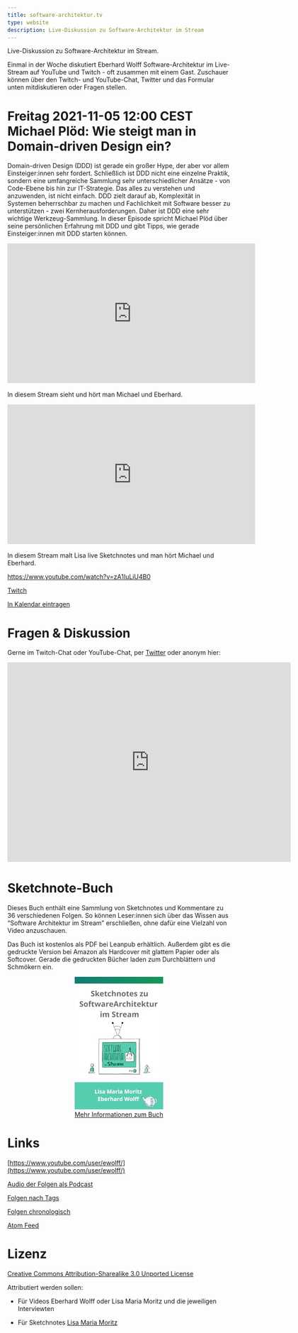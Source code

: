 ```yaml
---
title: software-architektur.tv
type: website
description: Live-Diskussion zu Software-Architektur im Stream
---
```


Live-Diskussion zu Software-Architektur im Stream. 

Einmal in der Woche diskutiert Eberhard Wolff Software-Architektur im
Live-Stream auf YouTube und Twitch - oft zusammen mit einem
Gast. Zuschauer können über den Twitch- und YouTube-Chat, Twitter und
das Formular unten mitdiskutieren oder Fragen
stellen. 
 
# Freitag 2021-11-05 12:00 CEST Michael Plöd: Wie steigt man in Domain-driven Design ein?

Domain-driven Design (DDD) ist gerade ein großer Hype, der aber vor
allem Einsteiger:innen sehr fordert. Schließlich ist DDD nicht eine
einzelne Praktik, sondern eine umfangreiche Sammlung sehr
unterschiedlicher Ansätze - von Code-Ebene bis hin zur
IT-Strategie. Das alles zu verstehen und anzuwenden, ist nicht
einfach. DDD zielt darauf ab, Komplexität in Systemen beherrschbar zu
machen und Fachlichkeit mit Software besser zu unterstützen - zwei
Kernherausforderungen. Daher ist DDD eine sehr wichtige
Werkzeug-Sammlung. In dieser Episode spricht Michael Plöd über seine
persönlichen Erfahrung mit DDD und gibt Tipps, wie gerade
Einsteiger:innen mit DDD starten können.

<center>
<div aclass="embed-container"> <iframe width="560" height="315"
src="https://www.youtube-nocookie.com/embed/rEYsFrE_wkI"
frameborder="0" allow="accelerometer; autoplay; clipboard-write;
encrypted-media; gyroscope; picture-in-picture"
allowfullscreen></iframe> </div>
</center>

In diesem Stream sieht und hört man Michael und Eberhard.

<center>
<div aclass="embed-container"> <iframe width="560" height="315"
src="https://www.youtube-nocookie.com/embed/zA1IuLiU4B0"
frameborder="0" allow="accelerometer; autoplay; clipboard-write;
encrypted-media; gyroscope; picture-in-picture"
allowfullscreen></iframe> </div>
</center>

In diesem Stream malt Lisa live Sketchnotes und man hört Michael und
Eberhard.

https://www.youtube.com/watch?v=zA1IuLiU4B0

[Twitch](https://www.twitch.tv/ebrwolff)

[In Kalendar eintragen](termin.ics)



# Fragen & Diskussion

Gerne im Twitch-Chat oder YouTube-Chat, per [Twitter](https://twitter.com/ewolff) oder anonym
hier:

<div class="embed-container">
<div class="ratio4x3">
<iframe
src="https://docs.google.com/forms/d/e/1FAIpQLSf0xIZkNG_wRJ0IiobVcO3Z-q3dQMcwYTww0wgiWCupZCKM4A/viewform?embedded=true"
width="640" height="450" frameborder="0" marginheight="0"
marginwidth="0">Loading…</iframe>
</div>
</div>

# Sketchnote-Buch

Dieses Buch enthält eine Sammlung von Sketchnotes und Kommentare zu 36
verschiedenen Folgen. So können Leser:innen sich über das Wissen aus
“Software Architektur im Stream” erschließen, ohne dafür eine Vielzahl
von Video anzuschauen.

Das Buch ist kostenlos als PDF bei Leanpub erhältlich. Außerdem gibt
es die gedruckte Version bei Amazon als Hardcover mit glattem Papier
oder als Softcover. Gerade die gedruckten Bücher laden zum
Durchblättern und Schmökern ein. 

<center>

<a href="sketchnote-buch"> <img
src="sketchnote-buch.jpg" /> <br /> Mehr Informationen zum Buch</a>

</center>

# Links

[https://www.youtube.com/user/ewolff/](https://www.youtube.com/user/ewolff/)

[Audio der Folgen als Podcast](podcast.html)

[Folgen nach Tags](tags.html)

[Folgen chronologisch](chronologisch.html)

[Atom Feed](feed.xml)

# Lizenz

[Creative Commons Attribution-Sharealike 3.0 Unported
License](http://creativecommons.org/licenses/by-sa/3.0/)

Attributiert werden sollen:

* Für Videos Eberhard Wolff oder Lisa Maria Moritz und die jeweiligen Interviewten

* Für Sketchnotes [Lisa Maria Moritz](https://twitter.com/Teapot4181)
